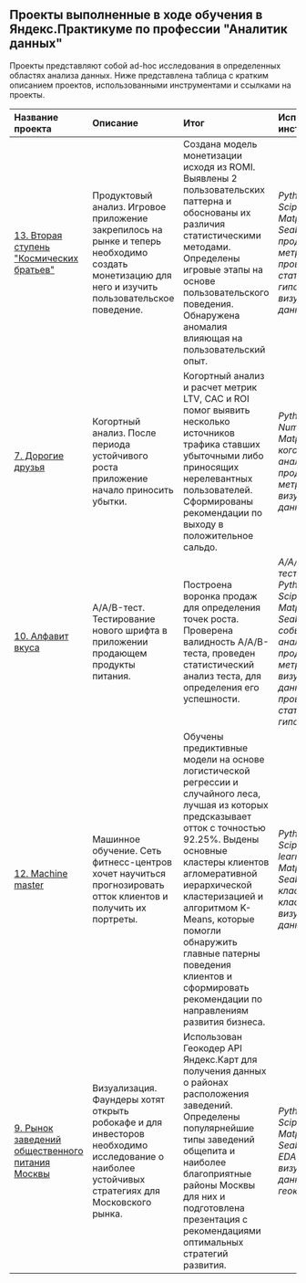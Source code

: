 ## Проекты выполненные в ходе обучения в Яндекс.Практикуме по профессии "Аналитик данных"

Проекты представляют собой ad-hoc исследования в определенных областях анализа данных. Ниже представлена таблица с кратким описанием проектов, использованными инструментами и ссылками на проекты.

| Название проекта | Описание | Итог | Используемые инструменты |
| :---------------------- | :---------------------- | :---------------------- | :---------------------- |
| [13. Вторая ступень "Космических братьев"](13-monetization-user_behavior) | Продуктовый анализ. Игровое приложение закрепилось на рынке и теперь необходимо создать монетизацию для него и изучить пользовательское поведение. | Создана модель монетизации исходя из ROMI. Выявлены 2 пользовательских паттерна и обоснованы их различия статистическими методами. Определены игровые этапы на основе пользовательского поведения. Обнаружена аномалия влияющая на пользовательский опыт. | *Python*, *Pandas*, *Scipy*, *Matplotlib*, *Seaborn*, *EDA*, *продуктовые метрики*, *проверка статистических гипотез*, *визуализация данных* |
| [7. Дорогие друзья](7-cohor_analysis-metrics) | Когортный анализ. После периода устойчивого роста приложение начало приносить убытки. | Когортный анализ и расчет метрик LTV, CAC и ROI помог выявить несколько источников трафика ставших убыточными либо приносящих нерелевантных пользователей. Сформированы рекомендации по выходу в положительное сальдо. | *Python*, *Pandas*, *Numpy*, *Matplotlib*, *когортный анализ*, *продуктовые метрики*, *визуализация данных* |
| [10. Алфавит вкуса](10-AAB-event_analytics-funnel) | A/A/B-тест. Тестирование нового шрифта в приложении продающем продукты питания. | Построена воронка продаж для определения точек роста. Проверена валидность A/A/B-теста, проведен статистический анализ теста, для определения его успешности. | *A/A/B-тестирование*, *Python*, *Pandas*, *Scipy*, *Matplotlib*, *Seaborn*, *Plotly*, *событийная аналитика*, *продуктовые метрики*, *визуализация данных*, *проверка статистических гипотез* |
| [12. Machine master](12-prediction-сlustering) | Машинное обучение. Сеть фитнесс-центров хочет научиться прогнозировать отток клиентов и получить их портреты. | Обучены предиктивные модели на основе логистической регрессии и случайного леса, лучшая из которых предсказывает отток с точностью 92.25%. Выдены основные кластеры клиентов агломеративной иерархической кластеризацией и алгоритмом K-Means, которые помогли обнаружить главные патерны поведения клиентов и сформировать рекомендации по направлениям развития бизнеса. | *Python*, *Pandas*, *Scipy*, *Scikit-learn*, *Matplotlib*, *Seaborn*, *EDA*, *классификация*, *кластеризация*, *визуализация данных* |
| [9. Рынок заведений общественного питания Москвы](9-geocoding-visualization) | Визуализация. Фаундеры хотят открыть робокафе и для инвесторов необходимо исследование о наиболее устойчивых стратегиях для Московского рынка. | Использован Геокодер API Яндекс.Карт для получения данных о районах расположения заведений. Определены популярнейшие типы заведений общепита и наиболее благоприятные районы Москвы для них и подготовлена презентация с рекомендациями оптимальных стратегий развития. | *Python*, *Pandas*, *Scipy*, *Matplotlib*, *Seaborn*, *Plotly*, *EDA*, *визуализация данных*, *геокодинг* |





